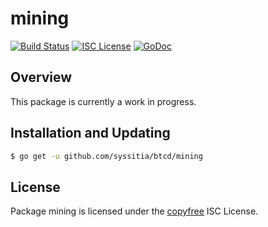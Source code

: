 mining
======

[![Build Status](http://img.shields.io/travis/btcsuite/btcd.svg)](https://travis-ci.org/btcsuite/btcd)
[![ISC License](http://img.shields.io/badge/license-ISC-blue.svg)](http://copyfree.org)
[![GoDoc](https://img.shields.io/badge/godoc-reference-blue.svg)](http://godoc.org/github.com/btcsuite/btcd/mining)

## Overview

This package is currently a work in progress.

## Installation and Updating

```bash
$ go get -u github.com/syssitia/btcd/mining
```

## License

Package mining is licensed under the [copyfree](http://copyfree.org) ISC
License.
